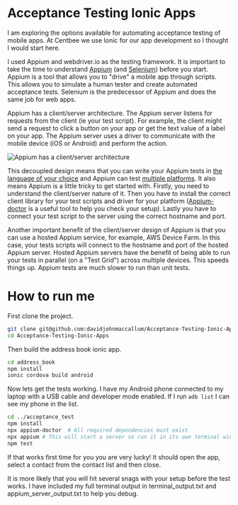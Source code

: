 # Acceptance Testing Ionic Apps

I am exploring the options available for automating acceptance testing of mobile apps. At Centbee we use Ionic for our app development so I thought I would start here.

I used Appium and webdriver.io as the testing framework. It is important to take the time to understand [Appium](http://appium.io/) (and [Selenium](https://selenium.dev/)) before you start. Appium is a tool that allows you to "drive" a mobile app through scripts. This allows you to simulate a human tester and create automated acceptance tests. Selenium is the predecessor of Appium and does the same job for web apps. 

Appium has a client/server architecture. The Appium server listens for requests from the client (ie your test script). For example, the client might send a request to click a button on your app or get the text value of a label on your app. The Appium server uses a driver to communicate with the mobile device (iOS or Android) and perform the action. 

![Appium has a client/server architecture](https://docs.google.com/drawings/d/e/2PACX-1vRjDI27d9zUUxCdILeGzhFw9a2I9-CDxfRS_OyC4KSIHvIfH7hgsLNr-b35TZCJ45QnJfLK7xpdFZyl/pub?w=826&h=331)

This decoupled design means that you can write your Appium tests in [the language of your choice](http://appium.io/docs/en/about-appium/appium-clients/index.html) and Appium can test [multiple platforms](http://appium.io/docs/en/about-appium/getting-started/?lang=en#driver-specific-setup). It also means Appium is a little tricky to get started with. Firstly, you need to understand the client/server nature of it. Then you have to install the correct client library for your test scripts and driver for your platform ([Appium-doctor](https://www.npmjs.com/package/appium-doctor) is a useful tool to help you check your setup). Lastly you have to connect your test script to the server using the correct hostname and port.

Another important benefit of the client/server design of Appium is that you can use a hosted Appium service, for example, AWS Device Farm. In this case, your tests scripts will connect to the hostname and port of the hosted Appium server. Hosted Appium servers have the benefit of being able to run your tests in parallel (on a "Test Grid") across multiple devices. This speeds things up. Appium tests are much slower to run than unit tests.

# How to run me

First clone the project.

```bash
git clone git@github.com:davidjohnmaccallum/Acceptance-Testing-Ionic-Apps.git
cd Acceptance-Testing-Ionic-Apps
```

Then build the address book ionic app.

```bash
cd address_book
npm install
ionic cordova build android
```

Now lets get the tests working. I have my Android phone connected to my laptop with a USB cable and developer mode enabled. If I run `adb list` I can see my phone in the list.

```bash
cd ../acceptance_test
npm install
npx appium-doctor  # All required dependencies must exist
npx appium # This will start a server so run it in its own terminal window.
npm test
```

If that works first time for you you are very lucky! It should open the app, select a contact from the contact list and then close.

It is more likely that you will hit several snags with your setup before the test works. I have included my full terminal output in terminal_output.txt and appium_server_output.txt to help you debug.